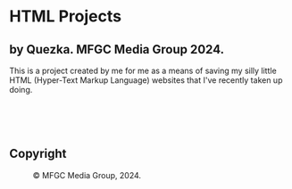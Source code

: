 <h1>HTML Projects</h1>
<h2>by Quezka. MFGC Media Group 2024.</h2>
<p>This is a project created by me for me as a means of saving my silly little HTML (Hyper-Text Markup Language) websites that I've recently taken up doing.</p>

<br>
<br>
<br>

<h2>Copyright</h2>
<p>&emsp;&emsp;&emsp;© MFGC Media Group, 2024.